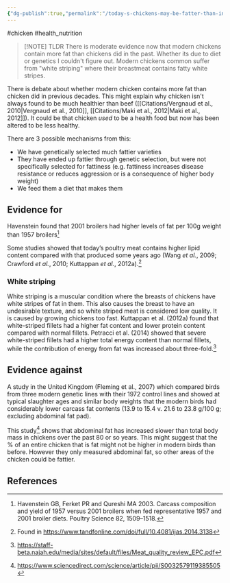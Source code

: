 ```yaml
---
{"dg-publish":true,"permalink":"/today-s-chickens-may-be-fatter-than-in-previous-generations/","created":"2024-04-22T13:03:39.000+01:00","updated":"2025-09-29T00:31:04.491+01:00"}
---
```


#chicken #health_nutrition

> [!NOTE] TLDR
> There is moderate evidence now that modern chickens contain more fat than chickens did in the past. Whether its due to diet or genetics I couldn't figure out. Modern chickens common suffer from "white striping" where their breastmeat contains fatty white stripes.

There is debate about whether modern chicken contains more fat than chicken did in previous decades. This might explain why chicken isn't always found to be much healthier than beef ([[Citations/Vergnaud et al., 2010\|Vergnaud et al., 2010]], [[Citations/Maki et al., 2012\|Maki et al., 2012]]). It could be that chicken *used* to be a health food but now has been altered to be less healthy.

There are 3 possible mechanisms from this:
- We have genetically selected much fattier varieties
- They have ended up fattier through genetic selection, but were not specifically selected for fattiness (e.g. fattiness increases disease resistance or reduces aggression or is a consequence of higher body weight)
- We feed them a diet that makes them

## Evidence for
Havenstein found that 2001 broilers had higher levels of fat per 100g weight than 1957 broilers[^4]

Some studies showed that today’s poultry meat contains higher lipid content compared with that produced some years ago (Wang _et al._, 2009; Crawford _et al._, 2010; Kuttappan _et al._, 2012a).[^1]
### White striping
White striping is a muscular condition where the breasts of chickens have white stripes of fat in them. This also causes the breast to have an undesirable texture, and so white striped meat is considered low quality. It is caused by growing chickens too fast. Kuttappan et al. (2012a) found that white-striped fillets had a higher fat content and lower protein content compared with normal fillets. Petracci et al. (2014) showed that severe white-striped fillets had a higher total energy content than normal fillets, while the contribution of energy from fat was increased about three-fold.[^3]

## Evidence against
A study in the United Kingdom (Fleming et al., 2007) which compared birds from three modern genetic lines with their 1972 control lines and showed at typical slaughter ages and similar body weights that the modern birds had considerably lower carcass fat contents (13.9 to 15.4 v. 21.6 to 23.8 g/100 g; excluding abdominal fat pad). 

This study[^2] shows that abdominal fat has increased slower than total body mass in chickens over the past 80 or so years. This might suggest that the % of an entire chicken that is fat might not be higher in modern birds than before. However they only measured abdominal fat, so other areas of the chicken could be fattier.
## References
[^1]: Found in https://www.tandfonline.com/doi/full/10.4081/ijas.2014.3138
[^2]: https://www.sciencedirect.com/science/article/pii/S0032579119385505
[^3]: https://staff-beta.najah.edu/media/sites/default/files/Meat_quality_review_EPC.pdf
[^4]: Havenstein GB, Ferket PR and Qureshi MA 2003. Carcass composition and yield of 1957 versus 2001 broilers when fed representative 1957 and 2001 broiler diets. Poultry Science 82, 1509–1518.
